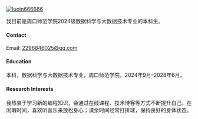 

[![luoin666666](https://img.shields.io/badge/luoin666666-github-blue?logo=github)](https://github.com/luoin666666)

我目前是周口师范学院2024级数据科学与大数据技术专业的本科生。
#### Contact

Email: 2296846025@qq.com

#### Education
本科，数据科学与大数据技术专业，周口师范学院，2024年9月–2028年6月。

#### Research Interests
我热衷于学习新的编程知识，会通过在线课程、技术博客等方式不断提升自己。在闲暇时间，喜欢听音乐来放松身心；课余时间经常打排球，保持良好的身体状态。
